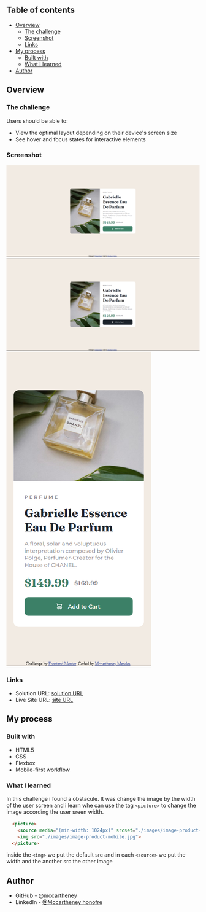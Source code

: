 ## Table of contents

- [Overview](#overview)
  - [The challenge](#the-challenge)
  - [Screenshot](#screenshot)
  - [Links](#links)
- [My process](#my-process)
  - [Built with](#built-with)
  - [What I learned](#what-i-learned)
- [Author](#author)

## Overview

### The challenge

Users should be able to:

- View the optimal layout depending on their device's screen size
- See hover and focus states for interactive elements

### Screenshot

![](./src/screenShots/Desktop.png)
![](./src/screenShots/Desktop%20active.png)
![](./src/screenShots/mobile.png)

### Links

- Solution URL: [solution URL](https://github.com/mccartheney/Product-preview-card-component)
- Live Site URL: [site URL](https://warm-taffy-4b8bb5.netlify.app/)

## My process

### Built with

- HTML5
- CSS 
- Flexbox
- Mobile-first workflow

### What I learned

In this challenge i found a obstacule. 
It was change the image by the width of the user screen and i learn whe can use the tag ```<picture>``` to change the image according the user sreen width.

```html
  <picture>
    <source media="(min-width: 1024px)" srcset="./images/image-product-desktop.jpg">
    <img src="./images/image-product-mobile.jpg">
  </picture>
```

inside the ```<img>``` we put the default src and in each ```<source>``` we put the width and the another src the other image

## Author

- GitHub - [@mccartheney](https://github.com/mccartheney)
- LinkedIn - [@Mccartheney honofre](https://www.linkedin.com/in/mccartheney-honofre-892709292/)
